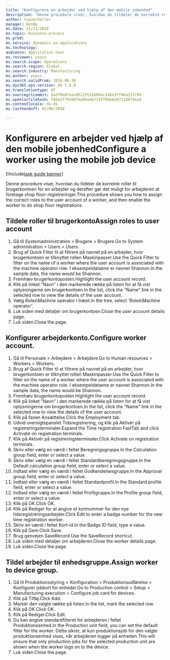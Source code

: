 ```yaml
--- 
title: "Konfigurere en arbejder ved hjælp af den mobile jobenhed"
description: "Denne procedure viser, hvordan du tildeler de korrekte roller til brugerkontoen for en arbejder og derefter gør det muligt for arbejderen at foretage shop floor-registreringer."
author: YuyuScheller
manager: AnnBe
ms.date: 11/11/2016
ms.topic: business-process
ms.prod: 
ms.service: dynamics-ax-applications
ms.technology: 
audience: Application User
ms.reviewer: yuyus
ms.search.scope: Operations
ms.search.region: Global
ms.search.industry: Manufacturing
ms.author: yuyus
ms.search.validFrom: 2016-06-30
ms.dyn365.ops.version: AX 7.0.0
ms.translationtype: HT
ms.sourcegitcommit: dadf0e87eac8522f61bb094c146e37f46a21fc09
ms.openlocfilehash: f9de2f79c68fead5ede714ff05bba97118874aad
ms.contentlocale: da-dk
ms.lasthandoff: 02/06/2018

---
```

# <a name="configure-a-worker-using-the-mobile-job-device"></a><span data-ttu-id="3fe2b-103">Konfigurere en arbejder ved hjælp af den mobile jobenhed</span><span class="sxs-lookup"><span data-stu-id="3fe2b-103">Configure a worker using the mobile job device</span></span>

[!include[task guide banner](../../includes/task-guide-banner.md)]

<span data-ttu-id="3fe2b-104">Denne procedure viser, hvordan du tildeler de korrekte roller til brugerkontoen for en arbejder og derefter gør det muligt for arbejderen at foretage shop floor-registreringer.</span><span class="sxs-lookup"><span data-stu-id="3fe2b-104">This procedure shows you how to assign the correct roles to the user account of a worker, and then enable the worker to do shop floor registrations.</span></span>


## <a name="assign-roles-to-user-account"></a><span data-ttu-id="3fe2b-105">Tildele roller til brugerkonto</span><span class="sxs-lookup"><span data-stu-id="3fe2b-105">Assign roles to user account</span></span>
1. <span data-ttu-id="3fe2b-106">Gå til Systemadministration > Brugere > Brugere.</span><span class="sxs-lookup"><span data-stu-id="3fe2b-106">Go to System administration > Users > Users.</span></span>
2. <span data-ttu-id="3fe2b-107">Brug af Quick Filter til at filtrere på navnet på en arbejder, hvor brugerkontoen er tilknyttet rollen Maskinpasser.</span><span class="sxs-lookup"><span data-stu-id="3fe2b-107">Use the Quick Filter to filter on the name of a worker where the user account is associated with the machine operator role.</span></span> <span data-ttu-id="3fe2b-108">I eksempeldataene er navnet Shannon.</span><span class="sxs-lookup"><span data-stu-id="3fe2b-108">In the sample data, the name would be Shannon.</span></span>
3. <span data-ttu-id="3fe2b-109">Fremhæv brugerkontoposten.</span><span class="sxs-lookup"><span data-stu-id="3fe2b-109">Highlight the user account record.</span></span>
4. <span data-ttu-id="3fe2b-110">Klik på linket "Navn" i den markerede række på listen for at få vist oplysningerne om brugerkontoen.</span><span class="sxs-lookup"><span data-stu-id="3fe2b-110">In the list, click the "Name" link in the selected row to view the details of the user account.</span></span>
5. <span data-ttu-id="3fe2b-111">Vælg Roles\Machine operator i træet.</span><span class="sxs-lookup"><span data-stu-id="3fe2b-111">In the tree, select 'Roles\Machine operator'.</span></span>
6. <span data-ttu-id="3fe2b-112">Luk siden med detaljer om brugerkontoen.</span><span class="sxs-lookup"><span data-stu-id="3fe2b-112">Close the user account details page.</span></span>
7. <span data-ttu-id="3fe2b-113">Luk siden.</span><span class="sxs-lookup"><span data-stu-id="3fe2b-113">Close the page.</span></span>

## <a name="configure-worker-account"></a><span data-ttu-id="3fe2b-114">Konfigurer arbejderkonto.</span><span class="sxs-lookup"><span data-stu-id="3fe2b-114">Configure worker account.</span></span>
1. <span data-ttu-id="3fe2b-115">Gå til Personale > Arbejdere > Arbejdere.</span><span class="sxs-lookup"><span data-stu-id="3fe2b-115">Go to Human resources > Workers > Workers.</span></span>
2. <span data-ttu-id="3fe2b-116">Brug af Quick Filter til at filtrere på navnet på en arbejder, hvor brugerkontoen er tilknyttet rollen Maskinpasser.</span><span class="sxs-lookup"><span data-stu-id="3fe2b-116">Use the Quick Filter to filter on the name of a worker where the user account is associated with the machine operator role.</span></span> <span data-ttu-id="3fe2b-117">I eksempeldataene er navnet Shannon.</span><span class="sxs-lookup"><span data-stu-id="3fe2b-117">In the sample data, the name would be Shannon.</span></span>
3. <span data-ttu-id="3fe2b-118">Fremhæv brugerkontoposten.</span><span class="sxs-lookup"><span data-stu-id="3fe2b-118">Highlight the user account record.</span></span>
4. <span data-ttu-id="3fe2b-119">Klik på linket "Navn" i den markerede række på listen for at få vist oplysningerne om brugerkontoen.</span><span class="sxs-lookup"><span data-stu-id="3fe2b-119">In the list, click the "Name" link in the selected row to view the details of the user account.</span></span>
5. <span data-ttu-id="3fe2b-120">Klik på fanen Ansættelse.</span><span class="sxs-lookup"><span data-stu-id="3fe2b-120">Click the Employment tab.</span></span>
6. <span data-ttu-id="3fe2b-121">Udvid oversigtspanelet Tidsregistrering, og klik på Aktivér på registreringsterminaler.</span><span class="sxs-lookup"><span data-stu-id="3fe2b-121">Expand the Time registration FastTab and click Activate on registration terminals.</span></span>
7. <span data-ttu-id="3fe2b-122">Klik på Aktivér på registreringsterminaler.</span><span class="sxs-lookup"><span data-stu-id="3fe2b-122">Click Activate on registration terminals.</span></span>
8. <span data-ttu-id="3fe2b-123">Skriv eller vælg en værdi i feltet Beregningsgruppe.</span><span class="sxs-lookup"><span data-stu-id="3fe2b-123">In the Calculation group field, enter or select a value.</span></span>
9. <span data-ttu-id="3fe2b-124">Skriv eller vælg en værdi i feltet Standardberegningsgruppe.</span><span class="sxs-lookup"><span data-stu-id="3fe2b-124">In the Default calculation group field, enter or select a value.</span></span>
10. <span data-ttu-id="3fe2b-125">Indtast eller vælg en værdi i feltet Godkendelsesgruppe.</span><span class="sxs-lookup"><span data-stu-id="3fe2b-125">In the Approval group field, enter or select a value.</span></span>
11. <span data-ttu-id="3fe2b-126">Indtast eller vælg en værdi i feltet Standardprofil.</span><span class="sxs-lookup"><span data-stu-id="3fe2b-126">In the Standard profile field, enter or select a value.</span></span>
12. <span data-ttu-id="3fe2b-127">Indtast eller vælg en værdi i feltet Profilgruppe.</span><span class="sxs-lookup"><span data-stu-id="3fe2b-127">In the Profile group field, enter or select a value.</span></span>
13. <span data-ttu-id="3fe2b-128">Klik på OK.</span><span class="sxs-lookup"><span data-stu-id="3fe2b-128">Click OK.</span></span>
14. <span data-ttu-id="3fe2b-129">Klik på Rediger for at angive et kortnummer for den nye tidsregistreringsarbejder.</span><span class="sxs-lookup"><span data-stu-id="3fe2b-129">Click Edit to enter a badge number for the new time registration worker.</span></span>
15. <span data-ttu-id="3fe2b-130">Skriv en værdi i feltet Kort-id.</span><span class="sxs-lookup"><span data-stu-id="3fe2b-130">In the Badge ID field, type a value.</span></span>
16. <span data-ttu-id="3fe2b-131">Klik på Gem.</span><span class="sxs-lookup"><span data-stu-id="3fe2b-131">Click Save.</span></span>
17. <span data-ttu-id="3fe2b-132">Brug genvejen SaveRecord.</span><span class="sxs-lookup"><span data-stu-id="3fe2b-132">Use the SaveRecord shortcut.</span></span>
18. <span data-ttu-id="3fe2b-133">Luk siden med detaljer om arbejderen.</span><span class="sxs-lookup"><span data-stu-id="3fe2b-133">Close the worker details page.</span></span>
19. <span data-ttu-id="3fe2b-134">Luk siden.</span><span class="sxs-lookup"><span data-stu-id="3fe2b-134">Close the page.</span></span>

## <a name="assign-worker-to-device-group"></a><span data-ttu-id="3fe2b-135">Tildel arbejder til enhedsgruppe.</span><span class="sxs-lookup"><span data-stu-id="3fe2b-135">Assign worker to device group.</span></span>
1. <span data-ttu-id="3fe2b-136">Gå til Produktionsstyring > Konfiguration > Produktionsudførelse > Konfigurer jobkort for enheder.</span><span class="sxs-lookup"><span data-stu-id="3fe2b-136">Go to Production control > Setup > Manufacturing execution > Configure job card for devices.</span></span>
2. <span data-ttu-id="3fe2b-137">Klik på Tilføj.</span><span class="sxs-lookup"><span data-stu-id="3fe2b-137">Click Add.</span></span>
3. <span data-ttu-id="3fe2b-138">Markér den valgte række på listen.</span><span class="sxs-lookup"><span data-stu-id="3fe2b-138">In the list, mark the selected row.</span></span>
4. <span data-ttu-id="3fe2b-139">Klik på OK.</span><span class="sxs-lookup"><span data-stu-id="3fe2b-139">Click OK.</span></span>
5. <span data-ttu-id="3fe2b-140">Klik på Rediger.</span><span class="sxs-lookup"><span data-stu-id="3fe2b-140">Click Edit.</span></span>
6. <span data-ttu-id="3fe2b-141">Du kan angive standardfilteret for arbejderen i feltet Produktionsenhed.</span><span class="sxs-lookup"><span data-stu-id="3fe2b-141">In the Production unit field, you can set the default filter for the worker.</span></span> <span data-ttu-id="3fe2b-142">Dette sikrer, at kun produktionsjob for den valgte produktionsenhed vises, når arbejderen logger på enheden.</span><span class="sxs-lookup"><span data-stu-id="3fe2b-142">This will ensure that only production jobs for the selected production unit are shown when the worker logs on to the device.</span></span>
7. <span data-ttu-id="3fe2b-143">Luk siden.</span><span class="sxs-lookup"><span data-stu-id="3fe2b-143">Close the page.</span></span>

